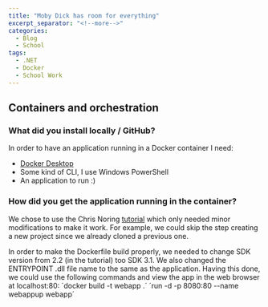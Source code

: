 ```yaml
---
title: "Moby Dick has room for everything"
excerpt_separator: "<!--more-->"
categories:
  - Blog
  - School
tags:
  - .NET
  - Docker
  - School Work
---
```


## Containers and orchestration

### What did you install locally / GitHub?

In order to have an application running in a Docker container I need:

- [Docker Desktop](https://docs.docker.com/get-docker/)
- Some kind of CLI, I use Windows PowerShell
- An application to run :)

### How did you get the application running in the container?

We chose to use the Chris Noring [tutorial](https://softchris.github.io/pages/dotnet-dockerize.html) which only needed minor modifications to make it work. 
For example, we could skip the step creating a new project since we already cloned a previous one. 

In order to make the Dockerfile build properly, we needed to change SDK version from 2.2 (in the tutorial) too SDK 3.1.
We also changed the ENTRYPOINT .dll file name to the same as the application. 
Having this done, we could use the following commands and view the app in the web browser at localhost:80:
´docker build -t webapp .´
´run -d -p 8080:80 --name webappup webapp´

